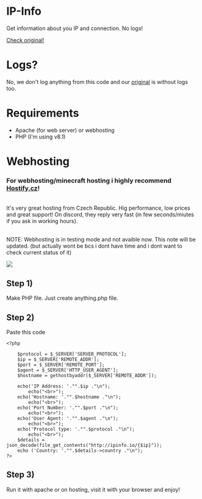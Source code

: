 # IP-Info
Get information about you IP and connection. No logs!


<a href="https://ip.kocicak.xyz/">Check original!</a>


# Logs?

<p>No, we don't log anything from this code and our <a href="https://ip.kocicak.eu/">original</a> is without logs too.</p>

# Requirements

- Apache (for web server) or webhosting
- PHP (I'm using v8.1)

# Webhosting

<h3>For webhosting/minecraft hosting i highly recommend <a href="https://hostify.cz">Hostify.cz</a>!</h3>
<br>
<a>It's very great hosting from Czech Republic. Hig performance, low prices and great support! On discord, they reply very fast (in few seconds/miutes if you ask in working hours).</a>
<br>
<br>
<p>NOTE: Webhosting is in testing mode and not avaible now. This note will be updated. (but actually wont be bcs i dont have time and i dont want to check current status of it)</p>

<img src="https://cdn.private.kocicak.xyz/public/github/ip/IP-code.png"/>
<h2>Step 1)</h2>
<p>Make PHP file. Just create anything.php file.</p>
<h2>Step 2)</h2>
<p>Paste this code</p>

```
<?php 

    $protocol = $_SERVER['SERVER_PROTOCOL'];
    $ip = $_SERVER['REMOTE_ADDR'];
    $port = $_SERVER['REMOTE_PORT'];
    $agent = $_SERVER['HTTP_USER_AGENT'];
    $hostname = gethostbyaddr($_SERVER['REMOTE_ADDR']);

    echo('IP Address: '."".$ip ."\n");
        echo("<br>");
    echo('Hostname: '."".$hostname ."\n");
        echo("<br>");
    echo('Port Number: '."".$port ."\n");
        echo("<br>");
    echo('User Agent: '."".$agent ."\n");
        echo("<br>");
    echo('Protocol type: '."".$protocol ."\n");
        echo("<br>");
    $details = json_decode(file_get_contents("http://ipinfo.io/{$ip}"));
    echo ('Country: '."".$details->country ."\n");
?>
```

<h2>Step 3)</h2>
<p>Run it with apache or on hosting, visit it with your browser and enjoy!</p>
